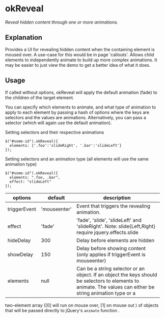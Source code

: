 # okReveal
*Reveal hidden content through one or more animations.* 

## Explanation

Provides a UI for revealing hidden content when the containing element is
moused over. A use-case for this would be in page 'callouts'.  Allows child
elements to independently animate to build up more complex animations. It may
be easier to just view the demo to get a better idea of what it does.

## Usage

If called without options, okReveal will apply the default animation (fade) to
the children of the target element. 

You can specify which elements to animate, and what type of animation to
apply to each element by passing a hash of options where the keys are
selectors and the values are animations. Alternatively, you can pass a selector 
(which will again use the default animation).


Setting selectors and their respective animations

    $("#some-id").okReveal({
      elements: {'.foo':'slideRight', '.bar':'slideLeft'}
    });

Setting selectors and an animation type (all elements will use the same animation type)

    $("#some-id").okReveal({
      elements: ".foo, .bar",
      effect: "slideLeft"
    });

options       | default       | description
------------- | ------------- | -------------
triggerEvent  | 'mouseenter'  | Event that triggers the revealing animation.
effect        | 'fade'        | 'fade', 'slide', 'slideLeft' and 'slideRight'. Note: slide{Left,Right} require jquery.effects.slide
hideDelay     | 300           | Delay before elements are hidden
showDelay     | 150           | Delay before showing content (only applies if triggerEvent is mouseenter)
elements      | null          | Can be a string selector or an object. If an object the keys should be selectors to elements to animate. The values can either be string animation type or a
two-element array ([0] will run on mouse over, [1] on mouse out  ) of objects that will be passed directly to jQuery's `animate` function . 
